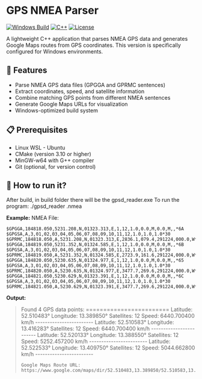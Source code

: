 # GPS NMEA Parser

[![Windows Build](https://img.shields.io/badge/build-passing-brightgreen)](https://github.com/yourusername/gps-parser)
[![C++](https://img.shields.io/badge/C%2B%2B-14-blue.svg)](https://github.com/yourusername/gps-parser)
[![License](https://img.shields.io/badge/license-MIT-blue.svg)](https://github.com/yourusername/gps-parser)

A lightweight C++ application that parses NMEA GPS data and generates Google Maps routes from GPS coordinates. This version is specifically configured for Windows environments.

## 🚀 Features

- Parse NMEA GPS data files (GPGGA and GPRMC sentences)
- Extract coordinates, speed, and satellite information
- Combine matching GPS points from different NMEA sentences
- Generate Google Maps URLs for visualization
- Windows-optimized build system

## 📋 Prerequisites

- Linux WSL - Ubuntu
- CMake (version 3.10 or higher)
- MinGW-w64 with G++ compiler
- Git (optional, for version control)

## 🔧 How to run it?

After build, in build folder there will be the gpsd_reader.exe
To run the program:
./gpsd_reader <file>.nmea

**Example:**
NMEA File:


    $GPGGA,184818.050,5231.208,N,01323.313,E,1,12,1.0,0.0,M,0.0,M,,*6A
    $GPGSA,A,3,01,02,03,04,05,06,07,08,09,10,11,12,1.0,1.0,1.0*30
    $GPRMC,184818.050,A,5231.208,N,01323.313,E,2836.1,079.4,291224,000.0,W*44
    $GPGGA,184819.050,5231.352,N,01324.585,E,1,12,1.0,0.0,M,0.0,M,,*6B
    $GPGSA,A,3,01,02,03,04,05,06,07,08,09,10,11,12,1.0,1.0,1.0*30
    $GPRMC,184819.050,A,5231.352,N,01324.585,E,2723.9,161.6,291224,000.0,W*4C
    $GPGGA,184820.050,5230.635,N,01324.977,E,1,12,1.0,0.0,M,0.0,M,,*65
    $GPGSA,A,3,01,02,03,04,05,06,07,08,09,10,11,12,1.0,1.0,1.0*30
    $GPRMC,184820.050,A,5230.635,N,01324.977,E,3477.7,269.6,291224,000.0,W*44
    $GPGGA,184821.050,5230.629,N,01323.391,E,1,12,1.0,0.0,M,0.0,M,,*6C
    $GPGSA,A,3,01,02,03,04,05,06,07,08,09,10,11,12,1.0,1.0,1.0*30
    $GPRMC,184821.050,A,5230.629,N,01323.391,E,3477.7,269.6,291224,000.0,W*4D


**Output:**
>  Found 4 GPS data points:
>     ========================
>     Latitude: 52.510483°
>     Longitude: 13.389850°
>     Satellites: 12
>     Speed: 6440.700400 km/h
>     ------------------------
>     Latitude: 52.510583°
>     Longitude: 13.416283°
>     Satellites: 12
>     Speed: 6440.700400 km/h
>     ------------------------
>     Latitude: 52.520133°
>     Longitude: 13.388550°
>     Satellites: 12
>     Speed: 5252.457200 km/h
>     ------------------------
>     Latitude: 52.522533°
>     Longitude: 13.409750°
>     Satellites: 12
>     Speed: 5044.662800 km/h
>     ------------------------
>     
>     Google Maps Route URL:
>     https://www.google.com/maps/dir/52.510483,13.389850/52.510583,13.416283/52.520133,13.388550/52.522533,13.409750

